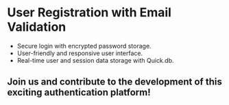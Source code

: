 # User Registration with Email Validation

- Secure login with encrypted password storage.
- User-friendly and responsive user interface.
- Real-time user and session data storage with Quick.db.

## Join us and contribute to the development of this exciting authentication platform!

